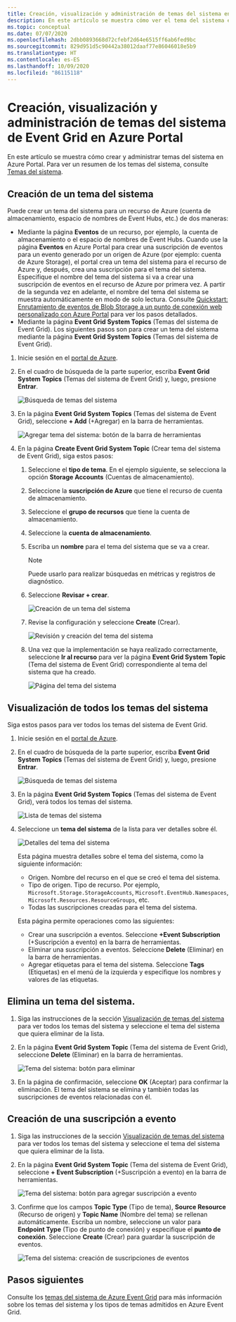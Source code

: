 ```yaml
---
title: Creación, visualización y administración de temas del sistema en Azure Event Grid (Portal)
description: En este artículo se muestra cómo ver el tema del sistema existente y crear temas del sistema de Azure Event Grid mediante Azure Portal.
ms.topic: conceptual
ms.date: 07/07/2020
ms.openlocfilehash: 2dbb0893668d72cfebf2d64e6515ff6ab6fed9bc
ms.sourcegitcommit: 829d951d5c90442a38012daaf77e86046018e5b9
ms.translationtype: HT
ms.contentlocale: es-ES
ms.lasthandoff: 10/09/2020
ms.locfileid: "86115118"
---
```

# <a name="create-view-and-manage-event-grid-system-topics-in-the-azure-portal"></a>Creación, visualización y administración de temas del sistema de Event Grid en Azure Portal
En este artículo se muestra cómo crear y administrar temas del sistema en Azure Portal. Para ver un resumen de los temas del sistema, consulte [Temas del sistema](system-topics.md).

## <a name="create-a-system-topic"></a>Creación de un tema del sistema
Puede crear un tema del sistema para un recurso de Azure (cuenta de almacenamiento, espacio de nombres de Event Hubs, etc.) de dos maneras:

- Mediante la página **Eventos** de un recurso, por ejemplo, la cuenta de almacenamiento o el espacio de nombres de Event Hubs. Cuando use la página **Eventos** en Azure Portal para crear una suscripción de eventos para un evento generado por un origen de Azure (por ejemplo: cuenta de Azure Storage), el portal crea un tema del sistema para el recurso de Azure y, después, crea una suscripción para el tema del sistema. Especifique el nombre del tema del sistema si va a crear una suscripción de eventos en el recurso de Azure por primera vez. A partir de la segunda vez en adelante, el nombre del tema del sistema se muestra automáticamente en modo de solo lectura. Consulte [Quickstart: Enrutamiento de eventos de Blob Storage a un punto de conexión web personalizado con Azure Portal](blob-event-quickstart-portal.md#subscribe-to-the-blob-storage) para ver los pasos detallados.
- Mediante la página **Event Grid System Topics** (Temas del sistema de Event Grid). Los siguientes pasos son para crear un tema del sistema mediante la página **Event Grid System Topics** (Temas del sistema de Event Grid). 

1. Inicie sesión en el [portal de Azure](https://portal.azure.com).
2. En el cuadro de búsqueda de la parte superior, escriba **Event Grid System Topics** (Temas del sistema de Event Grid) y, luego, presione **Entrar**. 

    ![Búsqueda de temas del sistema](./media/create-view-manage-system-topics/search-system-topics.png)
3. En la página **Event Grid System Topics** (Temas del sistema de Event Grid), seleccione **+ Add** (+Agregar) en la barra de herramientas.

    ![Agregar tema del sistema: botón de la barra de herramientas](./media/create-view-manage-system-topics/add-system-topic-menu.png)
4. En la página **Create Event Grid System Topic** (Crear tema del sistema de Event Grid), siga estos pasos:
    1. Seleccione el **tipo de tema**. En el ejemplo siguiente, se selecciona la opción **Storage Accounts** (Cuentas de almacenamiento). 
    2. Seleccione la **suscripción de Azure** que tiene el recurso de cuenta de almacenamiento. 
    3. Seleccione el **grupo de recursos** que tiene la cuenta de almacenamiento. 
    4. Seleccione la **cuenta de almacenamiento**. 
    5. Escriba un **nombre** para el tema del sistema que se va a crear. 
    
        > [!NOTE]
        > Puede usarlo para realizar búsquedas en métricas y registros de diagnóstico.
    6. Seleccione **Revisar + crear**.

        ![Creación de un tema del sistema](./media/create-view-manage-system-topics/create-event-grid-system-topic-page.png)
    5. Revise la configuración y seleccione **Create** (Crear). 
        
        ![Revisión y creación del tema del sistema](./media/create-view-manage-system-topics/system-topic-review-create.png)
    6. Una vez que la implementación se haya realizado correctamente, seleccione **Ir al recurso** para ver la página **Event Grid System Topic** (Tema del sistema de Event Grid) correspondiente al tema del sistema que ha creado. 

        ![Página del tema del sistema](./media/create-view-manage-system-topics/system-topic-page.png)


## <a name="view-all-system-topics"></a>Visualización de todos los temas del sistema
Siga estos pasos para ver todos los temas del sistema de Event Grid. 

1. Inicie sesión en el [portal de Azure](https://portal.azure.com).
2. En el cuadro de búsqueda de la parte superior, escriba **Event Grid System Topics** (Temas del sistema de Event Grid) y, luego, presione **Entrar**. 

    ![Búsqueda de temas del sistema](./media/create-view-manage-system-topics/search-system-topics.png)
3. En la página **Event Grid System Topics** (Temas del sistema de Event Grid), verá todos los temas del sistema. 

    ![Lista de temas del sistema](./media/create-view-manage-system-topics/list-system-topics.png)
4. Seleccione un **tema del sistema** de la lista para ver detalles sobre él. 

    ![Detalles del tema del sistema](./media/create-view-manage-system-topics/system-topic-details.png)

    Esta página muestra detalles sobre el tema del sistema, como la siguiente información: 
    - Origen. Nombre del recurso en el que se creó el tema del sistema.
    - Tipo de origen. Tipo de recurso. Por ejemplo, `Microsoft.Storage.StorageAccounts`, `Microsoft.EventHub.Namespaces`, `Microsoft.Resources.ResourceGroups`, etc.
    - Todas las suscripciones creadas para el tema del sistema.

    Esta página permite operaciones como las siguientes:
    - Crear una suscripción a eventos. Seleccione **+Event Subscription** (+Suscripción a evento) en la barra de herramientas. 
    - Eliminar una suscripción a eventos. Seleccione **Delete** (Eliminar) en la barra de herramientas. 
    - Agregar etiquetas para el tema del sistema. Seleccione **Tags** (Etiquetas) en el menú de la izquierda y especifique los nombres y valores de las etiquetas. 


## <a name="delete-a-system-topic"></a>Elimina un tema del sistema.
1. Siga las instrucciones de la sección [Visualización de temas del sistema](#view-all-system-topics) para ver todos los temas del sistema y seleccione el tema del sistema que quiera eliminar de la lista. 
2. En la página **Event Grid System Topic** (Tema del sistema de Event Grid), seleccione **Delete** (Eliminar) en la barra de herramientas. 

    ![Tema del sistema: botón para eliminar](./media/create-view-manage-system-topics/system-topic-delete-button.png)
3. En la página de confirmación, seleccione **OK** (Aceptar) para confirmar la eliminación. El tema del sistema se elimina y también todas las suscripciones de eventos relacionadas con él.  

## <a name="create-an-event-subscription"></a>Creación de una suscripción a evento
1. Siga las instrucciones de la sección [Visualización de temas del sistema](#view-all-system-topics) para ver todos los temas del sistema y seleccione el tema del sistema que quiera eliminar de la lista. 
2. En la página **Event Grid System Topic** (Tema del sistema de Event Grid), seleccione **+ Event Subscription** (+Suscripción a evento) en la barra de herramientas. 

    ![Tema del sistema: botón para agregar suscripción a evento](./media/create-view-manage-system-topics/add-event-subscription-button.png)
3. Confirme que los campos **Topic Type** (Tipo de tema), **Source Resource** (Recurso de origen) y **Topic Name** (Nombre del tema) se rellenan automáticamente. Escriba un nombre, seleccione un valor para **Endpoint Type** (Tipo de punto de conexión) y especifique el **punto de conexión**. Seleccione **Create** (Crear) para guardar la suscripción de eventos. 

    ![Tema del sistema: creación de suscripciones de eventos](./media/create-view-manage-system-topics/create-event-subscription.png)

## <a name="next-steps"></a>Pasos siguientes
Consulte los [temas del sistema de Azure Event Grid](system-topics.md) para más información sobre los temas del sistema y los tipos de temas admitidos en Azure Event Grid. 

